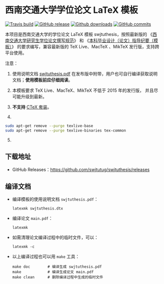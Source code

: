 # 西南交通大学学位论文 LaTeX 模板

[![Travis build](https://travis-ci.org/swjtutug/swjtuthesis.svg?branch=master)](https://travis-ci.org/swjtutug/swjtuthesis)
[![GitHub release](https://img.shields.io/github/release/swjtutug/swjtuthesis/all.svg)](https://github.com/swjtutug/swjtuthesis/releases/latest)
[![Github downloads](https://img.shields.io/github/downloads/swjtutug/swjtuthesis/total.svg)](https://github.com/swjtutug/swjtuthesis/releases)
[![GitHub commits](https://img.shields.io/github/commits-since/swjtutug/swjtuthesis/v1.1.svg)](https://github.com/swjtutug/swjtuthesis/commits/master)

本项目是西南交通大学的学位论文 LaTeX 模板 swjtuthesis，按照最新版的
《[西南交通大学研究生学位论文撰写规范](http://gs.swjtu.edu.cn/ws/gs/dd/25)》
和
《[本科毕业设计（论文）指导纪要（模板）](http://jwc.swjtu.edu.cn/download/file/2014060410031788.doc)》
的要求编写，兼容最新版的 TeX Live、MacTeX 、MikTeX 发行版，支持跨平台使用。

注意：

1. 使用说明文档
[swjtuthesis.pdf](https://github.com/swjtutug/swjtuthesis/releases/download/v1.1/swjtuthesis.pdf)
在发布版中附带，用户也可自行编译获取说明文档；**使用模板前应仔细阅读**。

2. 本模板要求 TeX Live、MacTeX、MikTeX 不低于 2015 年的发行版，
并且尽可能升级到最新。

3. **不支持** [CTeX 套装](http://www.ctex.org/CTeXDownload)。

4. <!--初始版本无法利用 `make doc` 编译运行，但是其他方式可以的，主要是环境变量依赖问题。-->
``` bash
sudo apt-get remove --purge texlive-base 
sudo apt-get remove --purge texlive-binaries tex-common 
```

5. <!--主要注意相关的设置含义，配置-->
<!--[Travis CI](https://travis-ci.org/swjtutug/swjtuthesis)-->
<!--时，未注意到时间延迟问题，因此起始阶段花费时间较大，配置实现参考-->
<!--[官方文档](https://docs.travis-ci.com/)-->
<!--或者-->
<!--[阮一峰博客](http://www.ruanyifeng.com/blog/2017/12/travis_ci_tutorial.html)。-->

## 下载地址

- GitHub Releases：https://github.com/swjtutug/swjtuthesis/releases


## 编译文档

- 编译模板的使用说明文档 `swjtuthesis.pdf`：
   ```
   latexmk swjtuthesis.dtx
   ```
- 编译论文 `main.pdf`：
   ```
   latexmk
   ```
- 如需清理论文编译过程中的临时文件，可以：
   ```
   latexmk -c
   ```

- 以上编译过程也可以用 `make` 工具：
   ```
   make doc        # 编译生成 swjtuthesis.pdf
   make            # 编译生成论文 main.pdf
   make clean      # 删除编译过程中生成的临时文件
   ```

## <!--环境变量依赖-->
<!--本次之前* `latexmk swjtuthesis.dtx` 也是存在问题，无法正常编译。-->
<!--删除上述软件后即实现了正常编译，主要问题是路径问题，最初利用了系统的安装库。-->
<!--v1.0其实也是没有问题，因为在 `Travis CI` 中可以编译通过，主要问题在于本地无法编译通过。-->
<!--前期运行过 `apt-get install texlive-binaries` ，重新定义texlive的环境变量路径。-->
